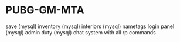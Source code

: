 # PUBG-GM-MTA

save (mysql)
inventory (mysql)
interiors (mysql)
nametags
login panel (mysql)
admin duty (mysql)
chat system with all rp commands
